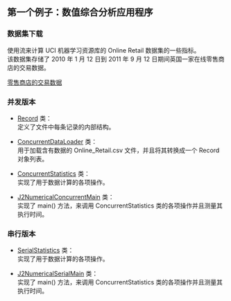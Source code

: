 ## 第一个例子：数值综合分析应用程序

### 数据集下载
使用流来计算 UCI 机器学习资源库的 Online Retail 数据集的一些指标。  
该数据集存储了 2010 年 1 月 12 日到 2011 年 9 月 12 日期间英国一家在线零售商店的交易数据。

[零售商店的交易数据](http://archive.ics.uci.edu/ml/datasets/online+retail)

### 并发版本
-	[Record](example1/Record.java) 类：  
定义了文件中每条记录的内部结构。

-	[ConcurrentDataLoader](example1/ConcurrentDataLoader.java) 类：  
用于加载含有数据的 Online_Retail.csv 文件，并且将其转换成一个 Record 对象列表。
-	[ConcurrentStatistics](example1/ConcurrentStatistics.java) 类：  
实现了用于数据计算的各项操作。
-	[J2NumericalConcurrentMain](example1/J2NumericalConcurrentMain.java) 类：  
实现了 main() 方法，来调用 ConcurrentStatistics 类的各项操作并且测量其执行时间。

### 串行版本
-	[SerialStatistics](example1/SerialStatistics.java) 类：  
实现了用于数据计算的各项操作。

-	[J2NumericalSerialMain](example1/J2NumericalSerialMain.java) 类：  
实现了 main() 方法，来调用 ConcurrentStatistics 类的各项操作并且测量其执行时间。